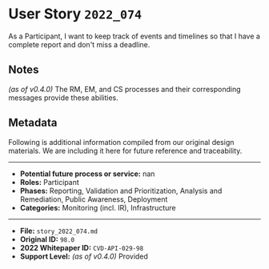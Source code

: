 
# User Story `2022_074` #

<!-- story-start -->As a Participant, I want to keep track of events and timelines so that I have a complete report and don't miss a deadline. <!-- story-end -->

## Notes ##

*(as of v0.4.0)*
The RM, EM, and CS processes and their corresponding messages provide these abilities.


## Metadata ##

Following is additional information compiled from our original design materials.
We are including it here for future reference and traceability.

---

- **Potential future process or service:** nan
- **Roles:** Participant
- **Phases:** Reporting, Validation and Prioritization, Analysis and Remediation, Public Awareness, Deployment
- **Categories:** Monitoring (incl. IR), Infrastructure

---

- **File:** `story_2022_074.md`
- **Original ID:** `98.0`
- **2022 Whitepaper ID:** `CVD-API-029-98`
- **Support Level:** *(as of v0.4.0)* Provided
